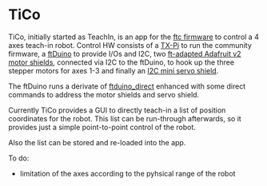 # TiCo

TiCo, initially started as TeachIn, is an app for the [ftc firmware](https://cfw.ftcommunity.de/ftcommunity-TXT/de/) to control a 4 axes teach-in robot. Control HW consists of a [TX-Pi](https://github.com/ftCommunity/tx-pi) to run the community firmware, a [ftDuino](https://www.ftduino.de) to provide I/Os and I2C, two [ft-adapted Adafruit v2 motor shields](https://www.thingiverse.com/thing:3431659), connected via I2C to the ftDuino, to hook up the three stepper motors for axes 1-3 and finally an [I2C mini servo shield](https://github.com/harbaum/ftduino/tree/master/addons/i2c-servo).

The ftDuino runs a derivate of [ftduino_direct](https://cfw.ftcommunity.de/ftcommunity-TXT/de/) enhanced with some direct commands to address the motor shields and servo shield.

Currently TiCo provides a GUI to directly teach-in a list of position coordinates for the robot. This list can be run-through afterwards, so it provides just a simple point-to-point control of the robot.

Also the list can be stored and re-loaded into the app.

To do:
- limitation of the axes according to the pyhsical range of the robot
